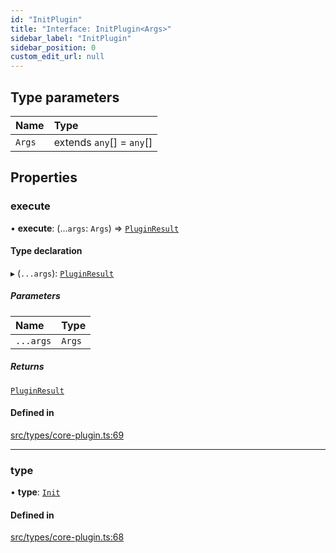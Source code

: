 ```yaml
---
id: "InitPlugin"
title: "Interface: InitPlugin<Args>"
sidebar_label: "InitPlugin"
sidebar_position: 0
custom_edit_url: null
---
```


## Type parameters

| Name | Type |
| :------ | :------ |
| `Args` | extends `any`[] = `any`[] |

## Properties

### execute

• **execute**: (...`args`: `Args`) => [`PluginResult`](../modules.md#pluginresult)

#### Type declaration

▸ (`...args`): [`PluginResult`](../modules.md#pluginresult)

##### Parameters

| Name | Type |
| :------ | :------ |
| `...args` | `Args` |

##### Returns

[`PluginResult`](../modules.md#pluginresult)

#### Defined in

[src/types/core-plugin.ts:69](https://github.com/sern-handler/handler/blob/504cdee/src/types/core-plugin.ts#L69)

___

### type

• **type**: [`Init`](../enums/PluginType.md#init)

#### Defined in

[src/types/core-plugin.ts:68](https://github.com/sern-handler/handler/blob/504cdee/src/types/core-plugin.ts#L68)
